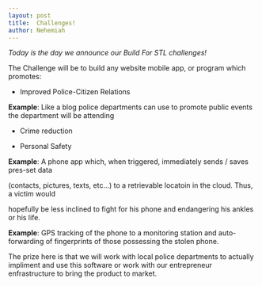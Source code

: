 ```yaml
---
layout: post
title:  Challenges!
author: Nehemiah
---
```


*Today is the day we announce our Build For STL challenges!* 


The Challenge will be to build any website mobile app, or program which promotes:

* Improved Police-Citizen Relations


**Example**: Like a blog police departments can use to promote public events the department will be attending 

* Crime reduction


* Personal Safety


**Example**: A phone app which, when triggered, immediately sends / saves pres-set data


(contacts, pictures, texts, etc...) to a retrievable locatoin in the cloud. Thus, a victim would


hopefully be less inclined to fight for his phone and endangering his ankles or his life.


**Example**: GPS tracking of the phone to a monitoring station and auto-forwarding of fingerprints of those possessing the stolen phone.

The prize here is that we will work with local police departments to actually impliment and use this software or work with our entrepreneur enfrastructure to bring the product to market.    
